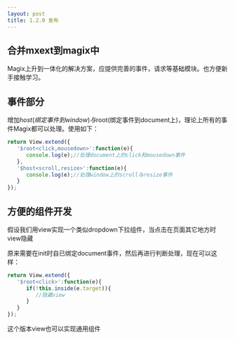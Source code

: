```yaml
---
layout: post
title: 1.2.0 发布
---
```


## 合并mxext到magix中

Magix上升到一体化的解决方案，应提供完善的事件，请求等基础模块。也方便新手接触学习。

## 事件部分

增加$host(绑定事件到window)与$root(绑定事件到document上)，理论上所有的事件Magix都可以处理。使用如下：

```js
return View.extend({
   '$root<click,mousedown>':function(e){
      console.log(e);//处理document上的click和mousedown事件
   },
   '$host<scroll,resize>':function(e){
      console.log(e);//处理window上的scroll与resize事件
   }
});
```

## 方便的组件开发

假设我们用view实现一个类似dropdown下拉组件，当点击在页面其它地方时view隐藏

原来需要在init时自已绑定document事件，然后再进行判断处理，现在可以这样：

```js
return View.extend({
   '$root<click>':function(e){
      if(!this.inside(e.target)){
         //隐藏view
      }
   }
});
```

这个版本view也可以实现通用组件